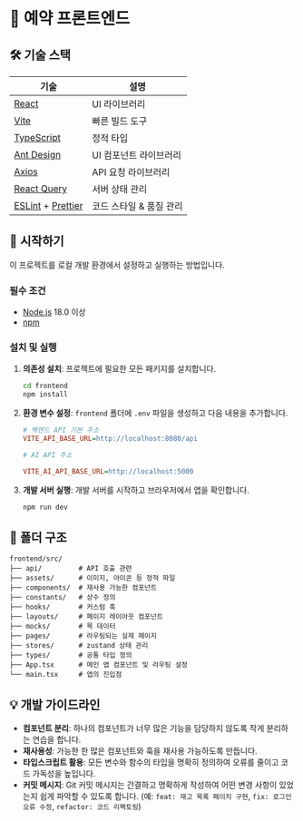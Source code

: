 # 💊 예약 프론트엔드

## 🛠️ 기술 스택

| 기술                                                             | 설명                    |
| ---------------------------------------------------------------- | ----------------------- |
| [React](https://reactjs.org/)                                    | UI 라이브러리           |
| [Vite](https://vitejs.dev/)                                      | 빠른 빌드 도구          |
| [TypeScript](https://www.typescriptlang.org/)                    | 정적 타입               |
| [Ant Design](https://ant.design/)                                | UI 컴포넌트 라이브러리  |
| [Axios](https://axios-http.com/)                                 | API 요청 라이브러리     |
| [React Query](https://tanstack.com/query/latest)                 | 서버 상태 관리          |
| [ESLint](https://eslint.org/) + [Prettier](https://prettier.io/) | 코드 스타일 & 품질 관리 |

## 🚀 시작하기

이 프로젝트를 로컬 개발 환경에서 설정하고 실행하는 방법입니다.

### 필수 조건

- [Node.js](https://nodejs.org/ko/) 18.0 이상
- [npm](https://www.npmjs.com/)

### 설치 및 실행

1.  **의존성 설치**: 프로젝트에 필요한 모든 패키지를 설치합니다.

    ```bash
    cd frontend
    npm install
    ```

2.  **환경 변수 설정**: `frontend` 폴더에 `.env` 파일을 생성하고 다음 내용을 추가합니다.

    ```ini
    # 백엔드 API 기본 주소
    VITE_API_BASE_URL=http://localhost:8080/api

    # AI API 주소

    VITE_AI_API_BASE_URL=http://localhost:5000
    ```

3.  **개발 서버 실행**: 개발 서버를 시작하고 브라우저에서 앱을 확인합니다.

    ```bash
    npm run dev
    ```

## 📁 폴더 구조

```
frontend/src/
├── api/         # API 호출 관련
├── assets/      # 이미지, 아이콘 등 정적 파일
├── components/  # 재사용 가능한 컴포넌트
├── constants/   # 상수 정의
├── hooks/       # 커스텀 훅
├── layouts/     # 페이지 레이아웃 컴포넌트
├── mocks/       # 목 데이터
├── pages/       # 라우팅되는 실제 페이지
├── stores/      # zustand 상태 관리
├── types/       # 공통 타입 정의
├── App.tsx      # 메인 앱 컴포넌트 및 라우팅 설정
└── main.tsx     # 앱의 진입점
```

## 💡 개발 가이드라인

- **컴포넌트 분리**: 하나의 컴포넌트가 너무 많은 기능을 담당하지 않도록 작게 분리하는 연습을 합니다.
- **재사용성**: 가능한 한 많은 컴포넌트와 훅을 재사용 가능하도록 만듭니다.
- **타입스크립트 활용**: 모든 변수와 함수의 타입을 명확히 정의하여 오류를 줄이고 코드 가독성을 높입니다.
- **커밋 메시지**: Git 커밋 메시지는 간결하고 명확하게 작성하여 어떤 변경 사항이 있었는지 쉽게 파악할 수 있도록 합니다. (예: `feat: 재고 목록 페이지 구현`, `fix: 로그인 오류 수정`, `refactor: 코드 리팩토링`)
